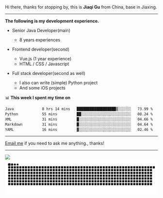 Hi there, thanks for stopping by, this is **Jiaqi Gu** from China, base in Jiaxing.

---

**The following is my development experience.**

- Senior Java Developer(main)
  - 8 years experiences

- Frontend developer(second)
  - Vue.js (1 year experience)
  - HTML / CSS / Javascript
  
- Full stack developer(second as well)
  - I also can write (simple) Python project
  - And some iOS projects

📊 **This week I spent my time on**
<!--START_SECTION:waka-->

```txt
Java             8 hrs 14 mins   ██████████████████▒░░░░░░   73.99 %
Python           55 mins         ██░░░░░░░░░░░░░░░░░░░░░░░   08.24 %
XML              31 mins         █░░░░░░░░░░░░░░░░░░░░░░░░   04.66 %
Markdown         31 mins         █░░░░░░░░░░░░░░░░░░░░░░░░   04.64 %
YAML             16 mins         ▓░░░░░░░░░░░░░░░░░░░░░░░░   02.46 %
```

<!--END_SECTION:waka-->

---

[Email me](mailto:htk2klwgr@mozmail.com?subject=Hiring_from_GitHub) if you need to ask me anything., thanks!

---

![]( https://visitor-badge.glitch.me/badge?page_id=githubgujiaqi)
![]( https://github.com/droid-Q/droid-Q/raw/output/github-contribution-grid-snake.svg#gh-dark-mode-only)
